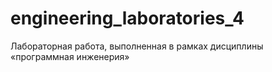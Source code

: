 # engineering_laboratories_4
Лабораторная работа, выполненная в рамках дисциплины «программная инженерия»
